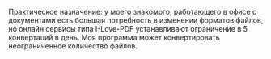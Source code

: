 Практическое назначение: у моего знакомого, работающего в офисе с документами есть большая потребность в изменении форматов файлов, но онлайн сервисы типа I-Love-PDF
устанавливают ограничение в 5 конвертаций в день. Моя программа может конвертировать неограниченное количество файлов. 

